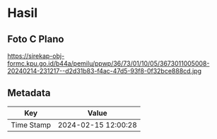 # Hasil

## Foto C Plano

https://sirekap-obj-formc.kpu.go.id/b44a/pemilu/ppwp/36/73/01/10/05/3673011005008-20240214-231217--d2d31b83-f4ac-47d5-93f8-0f32bce888cd.jpg


## Metadata

| Key        | Value               |
| ---------- | ------------------- |
| Time Stamp | 2024-02-15 12:00:28 |



